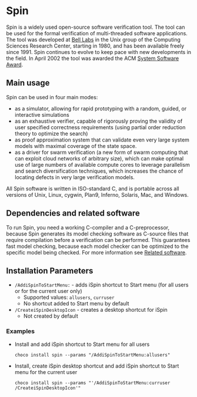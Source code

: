 

# Spin
Spin is a widely used open-source software verification tool. The tool can be used for the formal verification of multi-threaded software applications. The tool was developed at [Bell Labs](https://www.bell-labs.com) in the Unix group of the Computing Sciences Research Center, starting in 1980, and has been available freely since 1991. Spin continues to evolve to keep pace with new developments in the field. In April 2002 the tool was awarded the ACM [System Software Award](https://awards.acm.org/software_system).	

## Main usage
Spin can be used in four main modes:
* as a simulator, allowing for rapid prototyping with a random, guided, or interactive simulations
* as an exhaustive verifier, capable of rigorously proving the validity of user specified correctness requirements (using partial order reduction theory to optimize the search)
* as proof approximation system that can validate even very large system models with maximal coverage of the state space.
* as a driver for swarm verification (a new form of swarm computing that can exploit cloud networks of arbitrary size), which can make optimal use of large numbers of available compute cores to leverage parallelism and search diversification techniques, which increases the chance of locating defects in very large verification models.


All Spin software is written in ISO-standard C, and is portable across all versions of Unix, Linux, cygwin, Plan9, Inferno, Solaris, Mac, and Windows.

## Dependencies and related software
To run Spin, you need a working C-compiler and a C-preprocessor, because Spin generates its model checking software as C-source files that require compilation before a verification can be performed. This guarantees fast model checking, because each model checker can be optimized to the specific model being checked. For more information see [Related software](http://spinroot.com/spin/Man/README.html#S3).

## Installation Parameters
* `/AddiSpinToStartMenu:` - adds iSpin shortcut to Start menu (for all users or for the current user only)
    - Supported values: `allusers`, `curruser`
    - No shortcut added to Start menu by default
* `/CreateiSpinDesktopIcon` - creates a desktop shortcut for iSpin
    - Not created by default

### Examples
* Install and add iSpin shortcut to Start menu for all users
    ```
    choco install spin --params "/AddiSpinToStartMenu:allusers"
    ```
* Install, create iSpin desktop shortcut and add iSpin shortcut to Start menu for the current user
    ```
    choco install spin --params "'/AddiSpinToStartMenu:curruser /CreateiSpinDesktopIcon'"
    ```